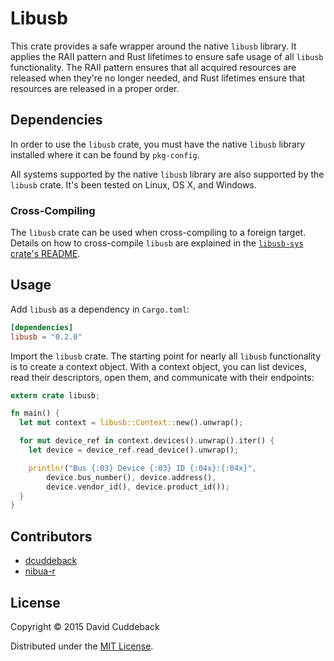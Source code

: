 # Libusb
This crate provides a safe wrapper around the native `libusb` library. It applies the RAII pattern
and Rust lifetimes to ensure safe usage of all `libusb` functionality. The RAII pattern ensures that
all acquired resources are released when they're no longer needed, and Rust lifetimes ensure that
resources are released in a proper order.

## Dependencies
In order to use the `libusb` crate, you must have the native `libusb` library installed where it can
be found by `pkg-config`.

All systems supported by the native `libusb` library are also supported by the `libusb` crate. It's
been tested on Linux, OS X, and Windows.

### Cross-Compiling
The `libusb` crate can be used when cross-compiling to a foreign target. Details on how to
cross-compile `libusb` are explained in the [`libusb-sys` crate's
README](https://github.com/dcuddeback/libusb-sys#cross-compiling).

## Usage
Add `libusb` as a dependency in `Cargo.toml`:

```toml
[dependencies]
libusb = "0.2.0"
```

Import the `libusb` crate. The starting point for nearly all `libusb` functionality is to create a
context object. With a context object, you can list devices, read their descriptors, open them, and
communicate with their endpoints:

```rust
extern crate libusb;

fn main() {
  let mut context = libusb::Context::new().unwrap();

  for mut device_ref in context.devices().unwrap().iter() {
    let device = device_ref.read_device().unwrap();

    println!("Bus {:03} Device {:03} ID {:04x}:{:04x}",
        device.bus_number(), device.address(),
        device.vendor_id(), device.product_id());
  }
}
```

## Contributors
* [dcuddeback](https://github.com/dcuddeback)
* [nibua-r](https://github.com/nibua-r)

## License
Copyright © 2015 David Cuddeback

Distributed under the [MIT License](LICENSE).
